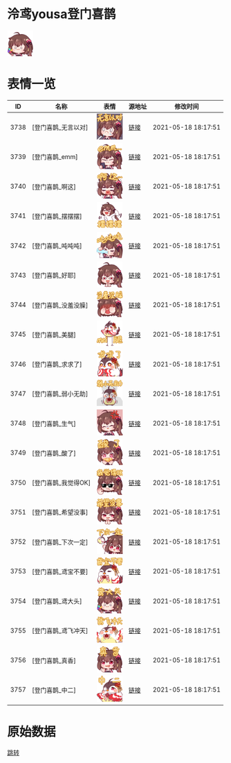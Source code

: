 # 泠鸢yousa登门喜鹊

<img src="./cover.png" height="60" alt="cover" />

# 表情一览

|ID|名称|表情|源地址|修改时间|
|----|----|----|----|----|
|3738|[登门喜鹊_无言以对]|<img src="./pic/003738_%5B登门喜鹊_无言以对%5D.png" height="60" alt="无言以对"/>|[链接](http://i0.hdslb.com/bfs/emote/38e456afae9999dc8ab70f963bb7a8ad2fa35917.png)|2021-05-18 18:17:51|
|3739|[登门喜鹊_emm]|<img src="./pic/003739_%5B登门喜鹊_emm%5D.png" height="60" alt="emm"/>|[链接](http://i0.hdslb.com/bfs/emote/a592e57c5c983c5751ccbd74fbeee07a2f54f230.png)|2021-05-18 18:17:51|
|3740|[登门喜鹊_啊这]|<img src="./pic/003740_%5B登门喜鹊_啊这%5D.png" height="60" alt="啊这"/>|[链接](http://i0.hdslb.com/bfs/emote/8ac2be1f393d75431672bb99004fa2bccc2d2745.png)|2021-05-18 18:17:51|
|3741|[登门喜鹊_摆摆摆]|<img src="./pic/003741_%5B登门喜鹊_摆摆摆%5D.png" height="60" alt="摆摆摆"/>|[链接](http://i0.hdslb.com/bfs/emote/1e0cbe36d039b412f76fd72b3c86c0261a8aa521.png)|2021-05-18 18:17:51|
|3742|[登门喜鹊_吨吨吨]|<img src="./pic/003742_%5B登门喜鹊_吨吨吨%5D.png" height="60" alt="吨吨吨"/>|[链接](http://i0.hdslb.com/bfs/emote/beadb91744ff391d7cd9f50935fa3ea2964e7a86.png)|2021-05-18 18:17:51|
|3743|[登门喜鹊_好耶]|<img src="./pic/003743_%5B登门喜鹊_好耶%5D.png" height="60" alt="好耶"/>|[链接](http://i0.hdslb.com/bfs/emote/3d273488792dd1b8b91a49da38bc8987d857ad75.png)|2021-05-18 18:17:51|
|3744|[登门喜鹊_没羞没臊]|<img src="./pic/003744_%5B登门喜鹊_没羞没臊%5D.png" height="60" alt="没羞没臊"/>|[链接](http://i0.hdslb.com/bfs/emote/889206ebae9b70de697bea9ca31bd04e7533b2b5.png)|2021-05-18 18:17:51|
|3745|[登门喜鹊_美腿]|<img src="./pic/003745_%5B登门喜鹊_美腿%5D.png" height="60" alt="美腿"/>|[链接](http://i0.hdslb.com/bfs/emote/fd620608b08044d8c0bc779684efd53623026dd1.png)|2021-05-18 18:17:51|
|3746|[登门喜鹊_求求了]|<img src="./pic/003746_%5B登门喜鹊_求求了%5D.png" height="60" alt="求求了"/>|[链接](http://i0.hdslb.com/bfs/emote/627751aa52a29f890773ec7e73a4ea14863b2d54.png)|2021-05-18 18:17:51|
|3747|[登门喜鹊_弱小无助]|<img src="./pic/003747_%5B登门喜鹊_弱小无助%5D.png" height="60" alt="弱小无助"/>|[链接](http://i0.hdslb.com/bfs/emote/a46c2ee0eb4077ef23c4de3e3ba7bfca84244371.png)|2021-05-18 18:17:51|
|3748|[登门喜鹊_生气]|<img src="./pic/003748_%5B登门喜鹊_生气%5D.png" height="60" alt="生气"/>|[链接](http://i0.hdslb.com/bfs/emote/9809357e69babf5517ebcd6bc8cdadf41322d8e2.png)|2021-05-18 18:17:51|
|3749|[登门喜鹊_酸了]|<img src="./pic/003749_%5B登门喜鹊_酸了%5D.png" height="60" alt="酸了"/>|[链接](http://i0.hdslb.com/bfs/emote/c0c5fce5057c7a35b59761a85dc7a6ecacb6be57.png)|2021-05-18 18:17:51|
|3750|[登门喜鹊_我觉得OK]|<img src="./pic/003750_%5B登门喜鹊_我觉得OK%5D.png" height="60" alt="我觉得OK"/>|[链接](http://i0.hdslb.com/bfs/emote/c7e9415876e2ea6d3a3fec96e6084fa833fb32ad.png)|2021-05-18 18:17:51|
|3751|[登门喜鹊_希望没事]|<img src="./pic/003751_%5B登门喜鹊_希望没事%5D.png" height="60" alt="希望没事"/>|[链接](http://i0.hdslb.com/bfs/emote/15eda521c30a7d4ca00dc673499dd806ddbc68eb.png)|2021-05-18 18:17:51|
|3752|[登门喜鹊_下次一定]|<img src="./pic/003752_%5B登门喜鹊_下次一定%5D.png" height="60" alt="下次一定"/>|[链接](http://i0.hdslb.com/bfs/emote/c3aca3347cb873a4d6abf30dd58fbbc05c512699.png)|2021-05-18 18:17:51|
|3753|[登门喜鹊_鸢宝不要]|<img src="./pic/003753_%5B登门喜鹊_鸢宝不要%5D.png" height="60" alt="鸢宝不要"/>|[链接](http://i0.hdslb.com/bfs/emote/3f1a1943d6250b08a25d29bc1ec9b0d014af3b97.png)|2021-05-18 18:17:51|
|3754|[登门喜鹊_鸢大头]|<img src="./pic/003754_%5B登门喜鹊_鸢大头%5D.png" height="60" alt="鸢大头"/>|[链接](http://i0.hdslb.com/bfs/emote/e3f334f73da68cc808662938035d2a0d1d9607b0.png)|2021-05-18 18:17:51|
|3755|[登门喜鹊_鸢飞冲天]|<img src="./pic/003755_%5B登门喜鹊_鸢飞冲天%5D.png" height="60" alt="鸢飞冲天"/>|[链接](http://i0.hdslb.com/bfs/emote/006e88addc2c303a7678f94b3bce1c3d3026a39f.png)|2021-05-18 18:17:51|
|3756|[登门喜鹊_真香]|<img src="./pic/003756_%5B登门喜鹊_真香%5D.png" height="60" alt="真香"/>|[链接](http://i0.hdslb.com/bfs/emote/4d5a3579ec2cf5fb84754e5e8076cf11dd75fa19.png)|2021-05-18 18:17:51|
|3757|[登门喜鹊_中二]|<img src="./pic/003757_%5B登门喜鹊_中二%5D.png" height="60" alt="中二"/>|[链接](http://i0.hdslb.com/bfs/emote/4d25137808a7e6f350dacfcc753234cbe6313b52.png)|2021-05-18 18:17:51|

# 原始数据

[跳转](./raw.json)

